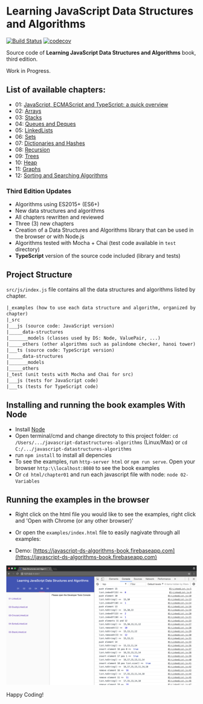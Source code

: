 Learning JavaScript Data Structures and Algorithms
====================================

[![Build Status](https://travis-ci.org/loiane/javascript-datastructures-algorithms.svg?branch=third-edition)](https://travis-ci.org/loiane/javascript-datastructures-algorithms)
[![codecov](https://codecov.io/gh/loiane/javascript-datastructures-algorithms/branch/third-edition/graph/badge.svg)](https://codecov.io/gh/loiane/javascript-datastructures-algorithms)

Source code of **Learning JavaScript Data Structures and Algorithms** book, third edition.

Work in Progress.

## List of available chapters:

* 01: [JavaScript, ECMAScript and TypeScript: a quick overview](https://github.com/loiane/javascript-datastructures-algorithms/tree/third-edition/examples/chapter01)
* 02: [Arrays](https://github.com/loiane/javascript-datastructures-algorithms/tree/third-edition/examples/chapter02)
* 03: [Stacks](https://github.com/loiane/javascript-datastructures-algorithms/tree/third-edition/examples/chapter03)
* 04: [Queues and Deques](https://github.com/loiane/javascript-datastructures-algorithms/tree/third-edition/examples/chapter04)
* 05: [LinkedLists](https://github.com/loiane/javascript-datastructures-algorithms/tree/third-edition/examples/chapter05)
* 06: [Sets](https://github.com/loiane/javascript-datastructures-algorithms/tree/third-edition/examples/chapter06)
* 07: [Dictionaries and Hashes](https://github.com/loiane/javascript-datastructures-algorithms/tree/third-edition/examples/chapter07)
* 08: [Recursion](https://github.com/loiane/javascript-datastructures-algorithms/tree/third-edition/examples/chapter08)
* 09: [Trees](https://github.com/loiane/javascript-datastructures-algorithms/tree/third-edition/examples/chapter09)
* 10: [Heap](https://github.com/loiane/javascript-datastructures-algorithms/tree/third-edition/examples/chapter10)
* 11: [Graphs](https://github.com/loiane/javascript-datastructures-algorithms/tree/third-edition/examples/chapter11)
* 12: [Sorting and Searching Algorithms](https://github.com/loiane/javascript-datastructures-algorithms/tree/third-edition/examples/chapter12)

### Third Edition Updates

* Algorithms using ES2015+ (ES6+)
* New data structures and algorithms
* All chapters rewritten and reviewed 
* Three (3) new chapters
* Creation of a Data Structures and Algorithms library that can be used in the browser or with Node.js
* Algorithms tested with Mocha + Chai (test code available in `test` directory)
* **TypeScript** version of the source code included (library and tests)

## Project Structure

`src/js/index.js` file contains all the data structures and algorithms listed by chapter.

```
|_examples (how to use each data structure and algorithm, organized by chapter)
|_src 
|___js (source code: JavaScript version)
|_____data-structures
|_______models (classes used by DS: Node, ValuePair, ...)
|_____others (other algorithms such as palindome checker, hanoi tower)
|___ts (source code: TypeScript version)
|_____data-structures
|_______models
|_____others
|_test (unit tests with Mocha and Chai for src)
|___js (tests for JavaScript code)
|___ts (tests for TypeScript code)
```

## Installing and running the book examples With Node

* Install [Node](https://nodejs.org)
* Open terminal/cmd and change directoty to this project folder: `cd /Users/.../javascript-datastructures-algorithms` (Linux/Max) or `cd C:/.../javascript-datastructures-algorithms`
* run `npm install` to install all depencies
* To see the examples, run `http-server html` or `npm run serve`. Open your browser `http:\\localhost:8080` to see the book examples
* Or `cd html/chapter01` and run each javascript file with node: `node 02-Variables`

## Running the examples in the browser

* Right click on the html file you would like to see the examples, right click and 'Open with Chrome (or any other browser)'

* Or open the `examples/index.html` file to easily nagivate through all examples:

* Demo: [https://javascript-ds-algorithms-book.firebaseapp.com](https://javascript-ds-algorithms-book.firebaseapp.com)

<img src="examples/examples-screenshot.png">

Happy Coding!
